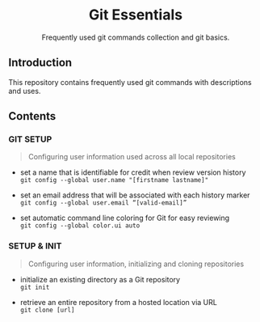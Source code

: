 <h1 align="center">Git Essentials</h1>
<p align="center">Frequently used git commands collection and git basics.</p>

## Introduction

<p>
This repository contains frequently used git commands with descriptions and uses.
</p>

## Contents

### GIT SETUP

> Configuring user information used across all local repositories

- set a name that is identifiable for credit when review version history\
  `git config --global user.name "[firstname lastname]"`

- set an email address that will be associated with each history marker\
  `git config --global user.email “[valid-email]”`

- set automatic command line coloring for Git for easy reviewing\
  `git config --global color.ui auto`

### SETUP & INIT

> Configuring user information, initializing and cloning repositories

- initialize an existing directory as a Git repository\
  `git init`

- retrieve an entire repository from a hosted location via URL\
  `git clone [url]`

